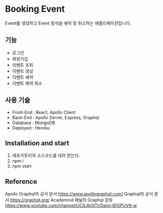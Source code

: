 # Booking Event
Event를 생성하고 Event 참석을 예약 및 취소하는 애플리케이션입니다.

## 기능
- 로그인
- 회원가입
- 이벤트 조회
- 이벤트 생성
- 이벤트 예약
- 이벤트 예약 취소

## 사용 기술
- Front-End : React, Apollo Client
- Back-End : Apollo Server, Express, Graphql
- Database : MongoDB
- Deployed : Heroku

## Installation and start
1. 레포지토리의 소스코드를 내려 받는다.
2. npm i
3. npm start

## Reference
Apollo Graphql의 공식 문서
https://www.apollographql.com/
Graphql의 공식 문서
https://graphql.org/
Academind 채널의 Graphql 강좌
https://www.youtube.com/channel/UCSJbGtTlrDami-tDGPUV9-w
